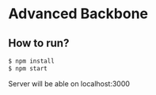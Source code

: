 # Advanced Backbone

## How to run?

```sh
$ npm install
$ npm start
```
Server will be able on localhost:3000
